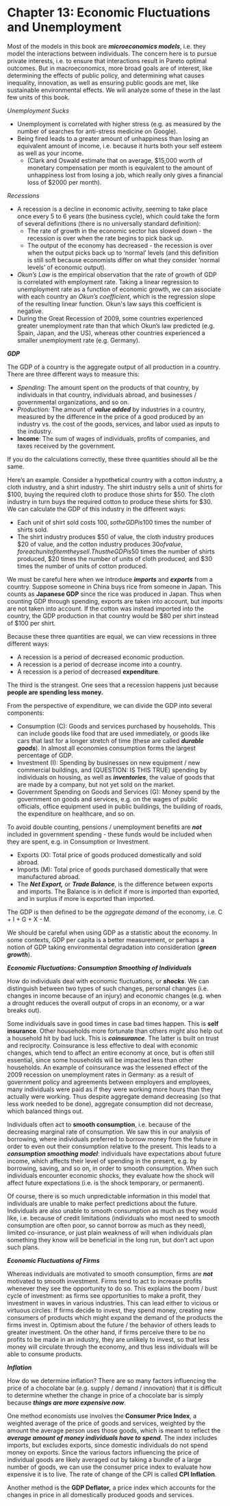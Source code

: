 # Chapter 13: Economic Fluctuations and Unemployment

Most of the models in this book are *********************microeconomics models*********************, i.e. they model the interactions between individuals. The concern here is to pursue private interests, i.e. to ensure that interactions result in Pareto optimal outcomes. But in macroeconomics, more broad goals are of interest, like determining the effects of public policy, and determining what causes inequality, innovation, as well as ensuring public goods are met, like sustainable environmental effects. We will analyze some of these in the last few units of this book.

*Unemployment Sucks*

- Unemployment is correlated with higher stress (e.g. as measured by the number of searches for anti-stress medicine on Google).
- Being fired leads to a greater amount of unhappiness than losing an equivalent amount of income, i.e. because it hurts both your self esteem as well as your income.
    - (Clark and Oswald estimate that on average, $15,000 worth of monetary compensation per month is equivalent to the amount of unhappiness lost from losing a job, which really only gives a financial loss of $2000 per month).

*Recessions*

- A recession is a decline in economic activity, seeming to take place once every 5 to 6 years (the business cycle), which could take the form of several definitions (there is no universally standard definition):
    - The rate of growth in the economic sector has slowed down - the recession is over when the rate begins to pick back up.
    - The output of the economy has decreased - the recession is over when the output picks back up to ‘normal’ levels (and this definition is still soft because economists differ on what they consider ‘normal levels’ of economic output).
- *Okun’s Law* is the empirical observation that the rate of growth of GDP is correlated with employment rate. Taking a linear regression to unemployment rate as a function of economic growth, we can associate with each country an *Okun’s coefficient*, which is the regression slope of the resulting linear function. Okun's law says this coefficient is negative.
- During the Great Recession of 2009, some countries experienced greater unemployment rate than that which Okun’s law predicted (e.g. Spain, Japan, and the US), whereas other countries experienced a smaller unemployment rate (e.g. Germany).

***GDP***

The GDP of a country is the aggregate output of all production in a country. There are three different ways to measure this:

- *Spending:* The amount spent on the products of that country, by individuals in that country, individuals abroad, and businesses / governmental organizations, and so on.
- *Production:* The amount of ***********value added*********** by industries in a country, measured by the difference in the price of a good produced by an industry vs. the cost of the goods, services, and labor used as inputs to the industry.
- ******Income******: The sum of wages of individuals, profits of companies, and taxes received by the government.

If you do the calculations correctly, these three quantities should all be the same.

Here’s an example. Consider a hypothetical country with a cotton industry, a cloth industry, and a shirt industry. The shirt industry sells a unit of shirts for $100, buying the required cloth to produce those shirts for $50. The cloth industry in turn buys the required cotton to produce these shirts for $30. We can calculate the GDP of this industry in the different ways:

- Each unit of shirt sold costs $100, so the GDP is 100$ times the number of shirts sold.
- The shirt industry produces $50 of value, the cloth industry produces $20 of value, and the cotton industry produces $30 of value, for each unit of item they sell. Thus the GDP is 50$ times the number of shirts produced, $20 times the number of units of cloth produced, and $30 times the number of units of cotton produced.

We must be careful here when we introduce *******imports******* and *******exports******* from a country. Suppose someone in China buys rice from someone in Japan. This counts as ************Japanese GDP************ since the rice was produced in Japan. Thus when counting GDP through spending, exports are taken into account, but imports are not taken into account. If the cotton was instead imported into the country, the GDP production in that country would be $80 per shirt instead of $100 per shirt.

Because these three quantities are equal, we can view recessions in three different ways:

- A recession is a period of decreased economic production.
- A recession is a period of decrease income into a country.
- A recession is a period of decreased **expenditure**.

The third is the strangest. One sees that a recession happens just because ************people are spending less money.************

From the perspective of expenditure, we can divide the GDP into several components:

- Consumption (C): Goods and services purchased by households. This can include goods like food that are used immediately, or goods like cars that last for a longer stretch of time (these are called *************durable goods*************). In almost all economies consumption forms the largest percentage of GDP.
- Investment (I): Spending by businesses on new equipment / new commercial buildings, and (QUESTION: IS THIS TRUE) spending by individuals on housing, as well as *******inventories*******, the value of goods that are made by a company, but not yet sold on the market.
- Government Spending on Goods and Services (G): Money spend by the government on goods and services, e.g. on the wages of public officials, office equipment used in public buildings, the building of roads, the expenditure on healthcare, and so on.

To avoid double counting, pensions / unemployment benefits are ***not*** included in government spending - these funds would be included when they are spent, e.g. in Consumption or Investment.
- Exports (X): Total price of goods produced domestically and sold abroad.
- Imports (M): Total price of goods purchased domestically that were manufactured abroad.
- The ***********Net Export,*********** or *************Trade Balance*************, is the difference between exports and imports. The Balance is in deficit if more is imported than exported, and in surplus if more is exported than imported.

The GDP is then defined to be the *aggregate demand* of the economy, i.e. C + I + G + X - M.

We should be careful when using GDP as a statistic about the economy. In some contexts, GDP per capita is a better measurement, or perhaps a notion of GDP taking environmental degradation into consideration (*************green growth*************).

*********************Economic Fluctuations: Consumption Smoothing of Individuals*********************

How do individuals deal with economic fluctuations, or *******shocks*******. We can distinguish between two types of such changes, personal changes (i.e. changes in income because of an injury) and economic changes (e.g. when a drought reduces the overall output of crops in an economy, or a war breaks out).

Some individuals save in good times in case bad times happen. This is **************self insurance**************. Other households more fortunate than others might also help out a household hit by bad luck. This is *****coinsurance*****. The latter is built on trust and reciprocity. Coinsurance is less effective to deal with economic changes, which tend to affect an entire economy at once, but is often still essential, since some households will be impacted less than other households. An example of coinsurance was the lessened effect of the 2009 recession on unemployment rates in Germany: as a result of government policy and agreements between employers and employees, many individuals were paid as if they were working more hours than they actually were working. Thus despite aggregate demand decreasing (so that less work needed to be done), aggregate consumption did not decrease, which balanced things out.

Individuals often act to ******************smooth consumption******************, i.e. because of the decreasing marginal rate of consumption. We saw this in our analysis of borrowing, where individuals preferred to borrow money from the future in order to even out their consumption relative to the present. This leads to a ***************************consumption smoothing model***************************: individuals have expectations about future income, which affects their level of spending in the present, e.g. by borrowing, saving, and so on, in order to smooth consumption. When such individuals encounter economic shocks, they evaluate how the shock will affect future expectations (i.e. is the shock temporary, or permanent).

Of course, there is so much unpredictable information in this model that individuals are unable to make perfect predictions about the future. Individuals are also unable to smooth consumption as much as they would like, i.e. because of credit limitations (individuals who most need to smooth consumption are often poor, so cannot borrow as much as they need), limited co-insurance, or just plain weakness of will when individuals plan something they know will be beneficial in the long run, but don’t act upon such plans.

*******************Economic Fluctuations of Firms*******************

Whereas individuals are motivated to smooth consumption, firms are ***not*** motivated to smooth investment. Firms tend to act to increase profits whenever they see the opportunity to do so. This explains the boom / bust cycle of investment: as firms see opportunities to make a profit, they investment in waves in various industries. This can lead either to vicious or virtuous circles: If firms decide to invest, they spend money, creating new consumers of products which might expand the demand of the products the firms invest in. Optimism about the future / the behavior of others leads to greater investment. On the other hand, if firms perceive there to be no profits to be made in an industry, they are unlikely to invest, so that less money will circulate through the economy, and thus less individuals will be able to consume products.

*********Inflation*********

How do we determine inflation? There are so many factors influencing the price of a chocolate bar (e.g. supply / demand / innovation) that it is difficult to determine whether the change in price of a chocolate bar is simply because *****************************things are more expensive now*****************************.

One method economists use involves the ********************Consumer Price Index********************, a weighted average of the price of goods and services, weighted by the amount the average person uses those goods, which is meant to reflect the *************************************************average amount of money individuals have to spend*************************************************. The index includes imports, but excludes exports, since domestic individuals do not spend money on exports. Since the various factors influencing the price of individual goods are likely averaged out by taking a bundle of a large number of goods, we can use the consumer price index to evaluate how expensive it is to live. The rate of change of the CPI is called ******CPI Inflation******.

Another method is the ************GDP Deflator,************ a price index which accounts for the changes in price in all domestically produced goods and services.